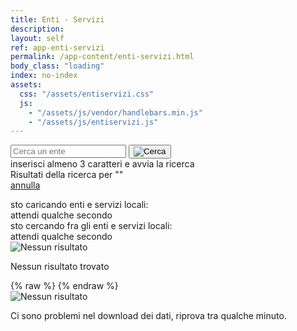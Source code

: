 ```yaml
---
title: Enti - Servizi
description:
layout: self
ref: app-enti-servizi
permalink: /app-content/enti-servizi.html
body_class: "loading"
index: no-index
assets:
  css: "/assets/entiservizi.css"
  js:
    - "/assets/js/vendor/handlebars.min.js"
    - "/assets/js/entiservizi.js"
---
```


<form id="entiservizi__search" action="#" tabindex="0" >
  <div class="entiservizi__search__inner">
    <input pattern="^[A-Za-zÀ-ú\s]+$" role="searchbox"
           aria-placeholder="Cerca un Ente inserendo almeno tre caratteri, poi batti invio"
           type="search" id="entiservizi__searchstring" placeholder="Cerca un ente" maxlength="30" minlength="3" required>
    <button type="submit" id="entiservizi__submit" role="button" aria-label="Cerca"><img  src="/assets/img/icon-search.svg" alt="Cerca" aria-hidden="true" ></button>
  </div>
  <div class="entiservizi__search__tip" aria-hidden="true">inserisci almeno 3 caratteri e avvia la ricerca</div>
  <div class="entiservizi__search__done"><div>Risultati della ricerca per "<span id="entiservizi__searched"></span>"</div><a href="#" title="Annulla" id="entiservizi__searchreset">annulla</a></div>
</form>
<div id="loading">
<div class="progress-spinner progress-spinner-active"></div>
<span>sto caricando enti e servizi locali:
  <br>attendi qualche secondo</span>
</div>

<div class="entiservizi__searching">
  <div>
    <div class="progress-spinner progress-spinner-active centerbymargin"></div>
    <div>sto cercando fra gli enti e servizi locali:
    <br>attendi qualche secondo
    </div>
  </div>
</div>
<div class="entiservizi__noresults">
  <div>
  <img alt="Nessun risultato" class=""
                srcset="
                {{site.imagesurl}}/assets/img/question-2x.png 2x,
                {{site.imagesurl}}/assets/img/question.png 1x
                "
                src="{{site.imagesurl}}/assets/img/question.png"
                >
  <p>Nessun risultato trovato</p>
  </div>
</div>
<div class="entiservizi__list__search">
</div>
<div class="entiservizi__list" aria-label="Elenco degli Enti">
{% raw %}
<script id="entiservizi-template" type="text/x-handlebars-template">
{{#each this}}
  <div class="entiservizi__item {{#lazy @index}}lazy{{/lazy}} ec{{getFc this}}">
    <a class="entiservizi__title"
       tabIndex="1"
       role="button"
       aria-controls="s{{getFc this}}"
       aria-expanded="false"
       id="ente{{getFc this}}"
       href="#" onClick="getServices('{{getFc this}}');return false;">{{getName this}}
      <div class="entiservizi__logo">
      <img class=""
           aria-hidden="true"
           {{#lazy @index}}
            src="/assets/img/blank-32.png"
            data-src="{{getFc this}}.png"
           {{/lazy}}
           {{#nolazy @index}}
           style="display: inline;"
           src="{{setImgSrc this}}"
           {{/nolazy}}
           onerror="this.style.display='none'"
           alt="{{getName this}}">
      </div>
    </a>
    <div class="entiservizi__services services{{getFc this}}" id="s{{getFc this}}" >
    </div>
    <div class="entiservizi__spinner">
    <div class="progress-spinner progress-spinner-double  progress-spinner-active ">
        <div class="progress-spinner-inner"></div>
        <div class="progress-spinner-inner"></div>
    </div>
    </div>
  </div>
{{/each}}
</script>
<script id="listservices-template" type="text/x-handlebars-template">
<ul class="entiservizi__serv__list">
    {{#each s}}
      <li  >
        <div class="entiservizi__serv__title" onClick="sendMessagesToRN('{{i}}')"
             tabIndex="2"
             role="button"
             >{{n}}
          {{#arriving q}}
          <span class="entiservizi__serv__quality">In arrivo</span>
          {{/arriving}}
        <img alt="Visualizza i dettagli del servizio" class="entiservizi__icon" width="11" height="16"
            aria-hidden="true"
            srcset="
            {{site.imagesurl}}/assets/img/icon-right-2x.png 2x,
            {{site.imagesurl}}/assets/img/icon-right.png 1x
            "
            src="{{site.imagesurl}}/assets/img/icon-right.png"
            >
        </div>
      </li>
    {{/each}}
</ul>
</script>
{% endraw %}
</div>
<div class="entiservizi__problem">
    <div>
            <img alt="Nessun risultato" class=""
                srcset="
                {{site.imagesurl}}/assets/img/question-2x.png 2x,
                {{site.imagesurl}}/assets/img/question.png 1x
                "
                src="{{site.imagesurl}}/assets/img/question.png"
                >
    <p>Ci sono problemi nel download dei dati, riprova tra qualche minuto.</p>
    </div>
</div>
